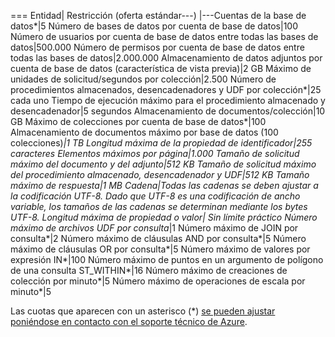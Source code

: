 === Entidad| Restricción (oferta estándar---) |---Cuentas de la base de datos*|5 Número de bases de datos por cuenta de base de datos|100 Número de usuarios por cuenta de base de datos entre todas las bases de datos|500.000 Número de permisos por cuenta de base de datos entre todas las bases de datos|2.000.000 Almacenamiento de datos adjuntos por cuenta de base de datos (característica de vista previa)|2 GB Máximo de unidades de solicitud/segundos por colección|2.500 Número de procedimientos almacenados, desencadenadores y UDF por colección*|25 cada uno Tiempo de ejecución máximo para el procedimiento almacenado y desencadenador|5 segundos Almacenamiento de documentos/colección|10 GB Máximo de colecciones por cuenta de base de datos*|100 Almacenamiento de documentos máximo por base de datos (100 colecciones)*|1 TB Longitud máxima de la propiedad de identificador|255 caracteres Elementos máximos por página|1.000 Tamaño de solicitud máximo del documento y del adjunto|512 KB Tamaño de solicitud máximo del procedimiento almacenado, desencadenador y UDF|512 KB Tamaño máximo de respuesta|1 MB Cadena|Todas las cadenas se deben ajustar a la codificación UTF-8. Dado que UTF-8 es una codificación de ancho variable, los tamaños de las cadenas se determinan mediante los bytes UTF-8. Longitud máxima de propiedad o valor| Sin límite práctico Número máximo de archivos UDF por consulta*|1 Número máximo de JOIN por consulta*|2 Número máximo de cláusulas AND por consulta*|5 Número máximo de cláusulas OR por consulta*|5 Número máximo de valores por expresión IN*|100 Número máximo de puntos en un argumento de polígono de una consulta ST\_WITHIN*|16 Número máximo de creaciones de colección por minuto*|5 Número máximo de operaciones de escala por minuto*|5

Las cuotas que aparecen con un asterisco (*) [se pueden ajustar poniéndose en contacto con el soporte técnico de Azure](../articles/documentdb/documentdb-increase-limits.md).

<!---HONumber=August15_HO7-->